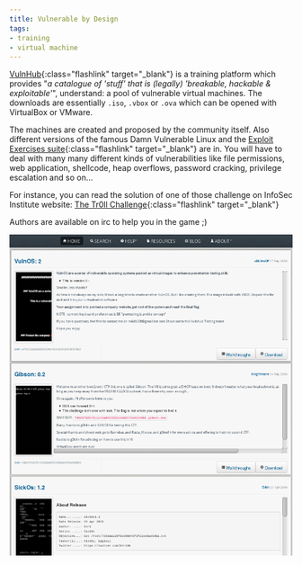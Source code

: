 ```yaml
---
title: Vulnerable by Design
tags:
- training
- virtual machine
---
```

[VulnHub](https://www.vulnhub.com/ "VulnHub"){:class="flashlink" target="_blank"} is a training platform which provides "_a catalogue of 'stuff' that is (legally) 'breakable, 
hackable & exploitable'_", understand: a pool of vulnerable virtual machines. 
The downloads are essentially `.iso`, `.vbox` or `.ova` which can be opened with VirtualBox or VMware.

The machines are created and proposed by the community itself. 
Also different versions of the famous Damn Vulnerable Linux and the [Exploit Exercises suite](https://exploit-exercises.com/ "Exploit Exercises"){:class="flashlink" target="_blank"} are in. 
You will have to deal with many many different kinds of vulnerabilities like file permissions, web application, shellcode, heap overflows, password cracking, privilege escalation and so on...

For instance, you can read the solution of one of those challenge on InfoSec Institute website: 
[The Tr0ll Challenge](http://resources.infosecinstitute.com/troll-challenge/ "Tr0ll challenge solution"){:class="flashlink" target="_blank"}

<!--more-->

Authors are available on irc to help you in the game ;)

[![VulnHub](/images/vulnhub.png)](/images/vulnhub.png)
